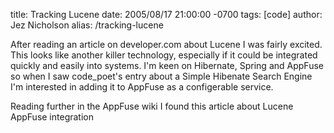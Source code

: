 title: Tracking Lucene
date: 2005/08/17 21:00:00 -0700
tags: [code]
author: Jez Nicholson
alias: /tracking-lucene

After reading an article on developer.com about Lucene I was fairly excited. This looks like another killer technology, especially if it could be integrated quickly and easily into systems. I'm keen on Hibernate, Spring and AppFuse so when I saw code_poet's entry about a Simple Hibenate Search Engine I'm interested in adding it to AppFuse as a configerable service.

Reading further in the AppFuse wiki I found this article about Lucene AppFuse integration